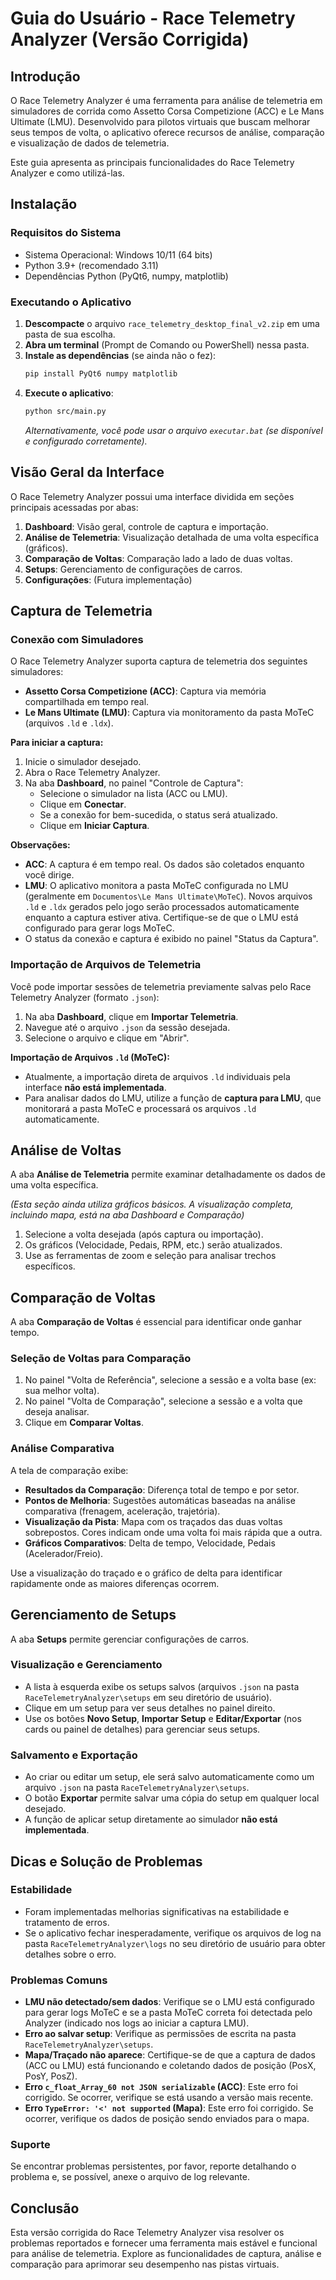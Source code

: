 # Guia do Usuário - Race Telemetry Analyzer (Versão Corrigida)

## Introdução

O Race Telemetry Analyzer é uma ferramenta para análise de telemetria em simuladores de corrida como Assetto Corsa Competizione (ACC) e Le Mans Ultimate (LMU). Desenvolvido para pilotos virtuais que buscam melhorar seus tempos de volta, o aplicativo oferece recursos de análise, comparação e visualização de dados de telemetria.

Este guia apresenta as principais funcionalidades do Race Telemetry Analyzer e como utilizá-las.

## Instalação

### Requisitos do Sistema

- Sistema Operacional: Windows 10/11 (64 bits)
- Python 3.9+ (recomendado 3.11)
- Dependências Python (PyQt6, numpy, matplotlib)

### Executando o Aplicativo

1.  **Descompacte** o arquivo `race_telemetry_desktop_final_v2.zip` em uma pasta de sua escolha.
2.  **Abra um terminal** (Prompt de Comando ou PowerShell) nessa pasta.
3.  **Instale as dependências** (se ainda não o fez):
    ```bash
    pip install PyQt6 numpy matplotlib
    ```
4.  **Execute o aplicativo**:
    ```bash
    python src/main.py
    ```
    *Alternativamente, você pode usar o arquivo `executar.bat` (se disponível e configurado corretamente).* 

## Visão Geral da Interface

O Race Telemetry Analyzer possui uma interface dividida em seções principais acessadas por abas:

1.  **Dashboard**: Visão geral, controle de captura e importação.
2.  **Análise de Telemetria**: Visualização detalhada de uma volta específica (gráficos).
3.  **Comparação de Voltas**: Comparação lado a lado de duas voltas.
4.  **Setups**: Gerenciamento de configurações de carros.
5.  **Configurações**: (Futura implementação)

## Captura de Telemetria

### Conexão com Simuladores

O Race Telemetry Analyzer suporta captura de telemetria dos seguintes simuladores:

-   **Assetto Corsa Competizione (ACC)**: Captura via memória compartilhada em tempo real.
-   **Le Mans Ultimate (LMU)**: Captura via monitoramento da pasta MoTeC (arquivos `.ld` e `.ldx`).

**Para iniciar a captura:**

1.  Inicie o simulador desejado.
2.  Abra o Race Telemetry Analyzer.
3.  Na aba **Dashboard**, no painel "Controle de Captura":
    *   Selecione o simulador na lista (ACC ou LMU).
    *   Clique em **Conectar**.
    *   Se a conexão for bem-sucedida, o status será atualizado.
    *   Clique em **Iniciar Captura**.

**Observações:**

*   **ACC**: A captura é em tempo real. Os dados são coletados enquanto você dirige.
*   **LMU**: O aplicativo monitora a pasta MoTeC configurada no LMU (geralmente em `Documentos\Le Mans Ultimate\MoTeC`). Novos arquivos `.ld` e `.ldx` gerados pelo jogo serão processados automaticamente enquanto a captura estiver ativa. Certifique-se de que o LMU está configurado para gerar logs MoTeC.
*   O status da conexão e captura é exibido no painel "Status da Captura".

### Importação de Arquivos de Telemetria

Você pode importar sessões de telemetria previamente salvas pelo Race Telemetry Analyzer (formato `.json`):

1.  Na aba **Dashboard**, clique em **Importar Telemetria**.
2.  Navegue até o arquivo `.json` da sessão desejada.
3.  Selecione o arquivo e clique em "Abrir".

**Importação de Arquivos `.ld` (MoTeC):**

*   Atualmente, a importação direta de arquivos `.ld` individuais pela interface **não está implementada**. 
*   Para analisar dados do LMU, utilize a função de **captura para LMU**, que monitorará a pasta MoTeC e processará os arquivos `.ld` automaticamente.

## Análise de Voltas

A aba **Análise de Telemetria** permite examinar detalhadamente os dados de uma volta específica.

*(Esta seção ainda utiliza gráficos básicos. A visualização completa, incluindo mapa, está na aba Dashboard e Comparação)*

1.  Selecione a volta desejada (após captura ou importação).
2.  Os gráficos (Velocidade, Pedais, RPM, etc.) serão atualizados.
3.  Use as ferramentas de zoom e seleção para analisar trechos específicos.

## Comparação de Voltas

A aba **Comparação de Voltas** é essencial para identificar onde ganhar tempo.

### Seleção de Voltas para Comparação

1.  No painel "Volta de Referência", selecione a sessão e a volta base (ex: sua melhor volta).
2.  No painel "Volta de Comparação", selecione a sessão e a volta que deseja analisar.
3.  Clique em **Comparar Voltas**.

### Análise Comparativa

A tela de comparação exibe:

-   **Resultados da Comparação**: Diferença total de tempo e por setor.
-   **Pontos de Melhoria**: Sugestões automáticas baseadas na análise comparativa (frenagem, aceleração, trajetória).
-   **Visualização da Pista**: Mapa com os traçados das duas voltas sobrepostos. Cores indicam onde uma volta foi mais rápida que a outra.
-   **Gráficos Comparativos**: Delta de tempo, Velocidade, Pedais (Acelerador/Freio).

Use a visualização do traçado e o gráfico de delta para identificar rapidamente onde as maiores diferenças ocorrem.

## Gerenciamento de Setups

A aba **Setups** permite gerenciar configurações de carros.

### Visualização e Gerenciamento

-   A lista à esquerda exibe os setups salvos (arquivos `.json` na pasta `RaceTelemetryAnalyzer\setups` em seu diretório de usuário).
-   Clique em um setup para ver seus detalhes no painel direito.
-   Use os botões **Novo Setup**, **Importar Setup** e **Editar/Exportar** (nos cards ou painel de detalhes) para gerenciar seus setups.

### Salvamento e Exportação

-   Ao criar ou editar um setup, ele será salvo automaticamente como um arquivo `.json` na pasta `RaceTelemetryAnalyzer\setups`.
-   O botão **Exportar** permite salvar uma cópia do setup em qualquer local desejado.
-   A função de aplicar setup diretamente ao simulador **não está implementada**.

## Dicas e Solução de Problemas

### Estabilidade

-   Foram implementadas melhorias significativas na estabilidade e tratamento de erros.
-   Se o aplicativo fechar inesperadamente, verifique os arquivos de log na pasta `RaceTelemetryAnalyzer\logs` no seu diretório de usuário para obter detalhes sobre o erro.

### Problemas Comuns

-   **LMU não detectado/sem dados**: Verifique se o LMU está configurado para gerar logs MoTeC e se a pasta MoTeC correta foi detectada pelo Analyzer (indicado nos logs ao iniciar a captura LMU).
-   **Erro ao salvar setup**: Verifique as permissões de escrita na pasta `RaceTelemetryAnalyzer\setups`.
-   **Mapa/Traçado não aparece**: Certifique-se de que a captura de dados (ACC ou LMU) está funcionando e coletando dados de posição (PosX, PosY, PosZ).
-   **Erro `c_float_Array_60 not JSON serializable` (ACC)**: Este erro foi corrigido. Se ocorrer, verifique se está usando a versão mais recente.
-   **Erro `TypeError: '<' not supported` (Mapa)**: Este erro foi corrigido. Se ocorrer, verifique os dados de posição sendo enviados para o mapa.

### Suporte

Se encontrar problemas persistentes, por favor, reporte detalhando o problema e, se possível, anexe o arquivo de log relevante.

## Conclusão

Esta versão corrigida do Race Telemetry Analyzer visa resolver os problemas reportados e fornecer uma ferramenta mais estável e funcional para análise de telemetria. Explore as funcionalidades de captura, análise e comparação para aprimorar seu desempenho nas pistas virtuais.


